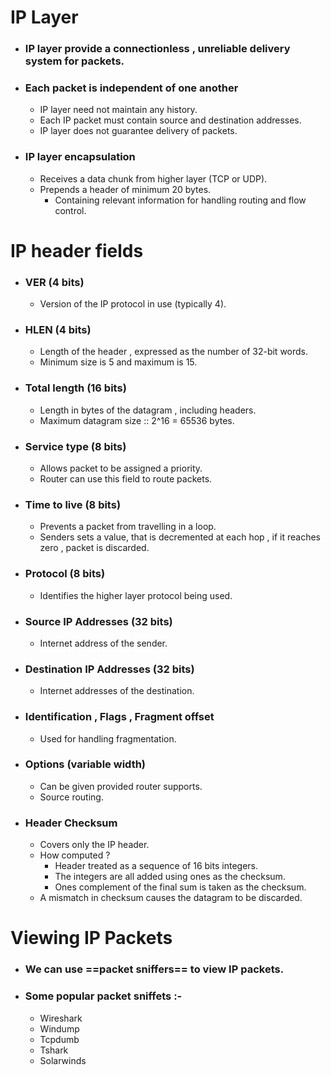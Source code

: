 # IP Layer
- ### IP layer provide a connectionless , unreliable delivery system for packets.
- ### Each packet is independent of one another
	- IP layer need not maintain any history.
	- Each IP packet must contain source and destination addresses.
	- IP layer does not guarantee delivery of packets.
- ### IP layer encapsulation 
	- Receives a data chunk from higher layer (TCP or UDP).
	- Prepends a header of minimum 20 bytes.
		- Containing relevant information for handling routing and flow control.
# IP header fields
- ### VER (4 bits)
	- Version of the IP protocol in use (typically 4).
- ### HLEN (4 bits)
	- Length of the header , expressed as the number of 32-bit words.
	- Minimum size is 5 and maximum is 15.
- ### Total length (16 bits)
	- Length in bytes of the datagram , including headers.
	- Maximum datagram size :: 2^16 = 65536 bytes.
- ### Service type (8 bits)
	- Allows packet to be assigned a priority.
	- Router can use this field to route packets.
- ### Time to live (8 bits)
	- Prevents a packet from travelling in a loop.
	- Senders sets a value, that is decremented at each hop , if it reaches zero , packet is discarded.
- ### Protocol (8 bits)
	- Identifies the higher layer protocol being used.
- ### Source IP Addresses (32 bits)
	- Internet address of the sender.
- ### Destination IP Addresses (32 bits)
	- Internet addresses of the destination.
- ### Identification , Flags , Fragment offset
	- Used for handling fragmentation.
- ### Options (variable width)
	- Can be given provided router supports.
	- Source routing.
- ### Header Checksum
	- Covers only the IP header.
	- How computed ?
		- Header treated as a sequence of 16 bits integers.
		- The integers are all added using ones as the checksum.
		- Ones complement of the final sum is taken as the checksum.
	- A mismatch in checksum causes the datagram to be discarded.

# Viewing IP Packets
- ### We can use ==packet sniffers== to view IP packets.
- ### Some popular packet sniffets :-
	- Wireshark
	- Windump
	- Tcpdumb
	- Tshark
	- Solarwinds